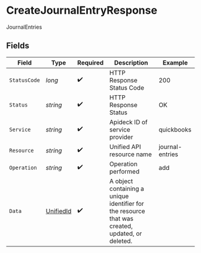 # CreateJournalEntryResponse

JournalEntries


## Fields

| Field                                                                                           | Type                                                                                            | Required                                                                                        | Description                                                                                     | Example                                                                                         |
| ----------------------------------------------------------------------------------------------- | ----------------------------------------------------------------------------------------------- | ----------------------------------------------------------------------------------------------- | ----------------------------------------------------------------------------------------------- | ----------------------------------------------------------------------------------------------- |
| `StatusCode`                                                                                    | *long*                                                                                          | :heavy_check_mark:                                                                              | HTTP Response Status Code                                                                       | 200                                                                                             |
| `Status`                                                                                        | *string*                                                                                        | :heavy_check_mark:                                                                              | HTTP Response Status                                                                            | OK                                                                                              |
| `Service`                                                                                       | *string*                                                                                        | :heavy_check_mark:                                                                              | Apideck ID of service provider                                                                  | quickbooks                                                                                      |
| `Resource`                                                                                      | *string*                                                                                        | :heavy_check_mark:                                                                              | Unified API resource name                                                                       | journal-entries                                                                                 |
| `Operation`                                                                                     | *string*                                                                                        | :heavy_check_mark:                                                                              | Operation performed                                                                             | add                                                                                             |
| `Data`                                                                                          | [UnifiedId](../../Models/Components/UnifiedId.md)                                               | :heavy_check_mark:                                                                              | A object containing a unique identifier for the resource that was created, updated, or deleted. |                                                                                                 |